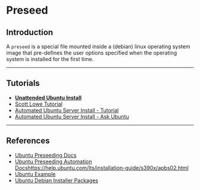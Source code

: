 # Preseed

## Introduction

A `preseed` is a special file mounted inside a (debian) linux operating system image that pre-defines the user options specified when the operating system is installed for the first time.

---

## Tutorials
* [__Unattended Ubuntu Install__](https://github.com/netson/ubuntu-unattended)
* [Scott Lowe Tutorial](https://blog.scottlowe.org/2015/05/20/fully-automated-ubuntu-install/)
* [Automated Ubuntu Server Install - Tutorial](https://blog.donaldtong.net/2017/06/automated-ubuntu-server-17-04-with-preseed-file/)
* [Automated Ubuntu Server Install - Ask Ubuntu](https://askubuntu.com/questions/806820/how-do-i-create-a-completely-unattended-install-of-ubuntu-desktop-16-04-1-lts)

---

## References

* [Ubuntu Preseeding Docs](https://help.ubuntu.com/lts/installation-guide/s390x/apb.html)
* [Ubuntu Preseeding Automation Docs]()https://help.ubuntu.com/lts/installation-guide/s390x/apbs02.html
* [Ubuntu Example](https://help.ubuntu.com/lts/installation-guide/example-preseed.txt)
* [Ubuntu Debian Installer Packages](https://packages.ubuntu.com/hu/disco/debian-installer/)
